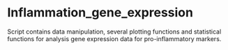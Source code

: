 # Inflammation_gene_expression
Script contains data manipulation, several plotting functions and statistical functions for analysis gene expression data for pro-inflammatory markers. 
